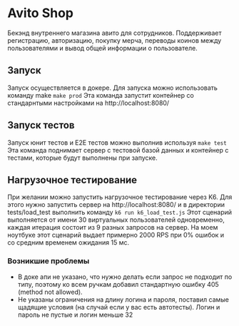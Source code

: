 # Avito Shop
Бекэнд внутреннего магазина авито для сотрудников. Поддерживает регистрацию, авторизацию, покупку мерча, переводы коинов между пользователями и вывод общей информации о пользователе.

## Запуск
Запуск осуществляется в докере. Для запуска можно использовать команду make
```make prod```
Эта команда запустит контейнер со стандарнтыми настройками на http://localhost:8080/

## Запуск тестов
Запуск юнит тестов и E2E тестов можно выполнив используя
```make test```
Эта команда поднимает сервер с тестовой базой данных и контейнер с тестами, которые будут выполнены при запуске.

## Нагрузочное тестирование
При желании можно запустить нагрузочное тестирование через K6. Для этого нужно запустить сервер на http://localhost:8080/ и в директории tests/load_test выполнить команду
```k6 run k6_load_test.js```
Этот сценарий выполняется от имени 30 виртуальных пользователей одновременно, каждая итерация состоит из 9 разных запросов на сервер.
На моем ноутбуке этот сценарий выдает примерно 2000 RPS при 0% ошибок и со средним временем ожидания 15 мс.

### Возникшие проблемы
* В доке апи не указано, что нужно делать если запрос не подходит по типу, поэтому ко всем ручкам добавил стандартную ошибку 405 (method not allowed).
* Не указаны ограничения на длину логина и пароля, поставил самые щадящие условия (на случай если у вас есть автотесты). Логин и пароль не пустые и логин меньше 32
